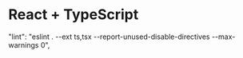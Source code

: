 # React + TypeScript

"lint": "eslint . --ext ts,tsx --report-unused-disable-directives --max-warnings 0",
